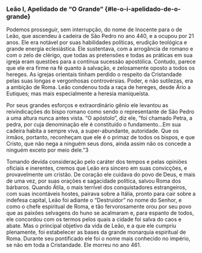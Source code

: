 ### Leão I, Apelidado de “O Grande” {#le-o-i-apelidado-de-o-grande}

Podemos prosseguir, sem interrupção, do nome de Inocente para o de Leão, que ascendeu à cadeira de São Pedro no ano 440, e a ocupou por 21 anos. Ele era notável por suas habilidades políticas, erudição teológica e grande energia eclesiástica. Ele sustentava, com a arrogância de romano e com o zelo de clérigo, que todas as pretensões e todas as práticas em sua igreja eram questões para a contínua sucessão apostólica. Contudo, parece que ele era firme na fé quanto à salvação, e zelosamente oposto a todos os hereges. As igrejas orientais tinham perdido o respeito da Cristandade pelas suas longas e vergonhosas controvérsias. Poder, e não sutilezas, era a ambição de Roma. Leão condenou toda a raça de hereges, desde Ário a Eutiques; mas mais especialmente a heresia maniqueísta.

Por seus grandes esforços e extraordinário gênio ele levantou as reivindicações do bispo romano como sendo o representante de São Pedro a uma altura nunca antes vista. “O apóstolo”, diz ele, “foi chamado Petra, a pedra, por cuja denominação ele é constituído o fundamento…Em sua cadeira habita a sempre viva, a super-abundante, autoridade. Que os irmãos, portanto, reconheçam que ele é o primaz de todos os bispos, e que Cristo, que não nega a ninguém seus dons, ainda assim não os concede a ninguém exceto por meio dele.”3

Tomando devida consideração pelo caráter dos tempos e pelas opiniões oficiais e inerentes, cremos que Leão era sincero em suas convicções, e provavelmente um cristão. De coração ele cuidava do povo de Deus, e mais de uma vez, por suas orações e sagacidade política, salvou Roma dos bárbaros. Quando Átila, o mais terrível dos conquistadores estrangeiros, com suas incontáveis hostes, pairava sobre a Itália, pronto para cair sobre a indefesa capital, Leão foi adiante o “Destruidor” no nome do Senhor, e como o chefe espiritual de Roma, e tão fervorosamente orou por seu povo que as paixões selvagens do huno se acalmaram e, para espanto de todos, ele concordou com os termos pelos quais a cidade foi salva do caos e abate. Mas o principal objetivo da vida de Leão, e a que ele cumpriu plenamente, foi estabelecer as bases da grande monarquia espiritual de Roma. Durante seu pontificado ele foi o nome mais conhecido no império, se não em toda a Cristandade. Ele morreu no ano 461.